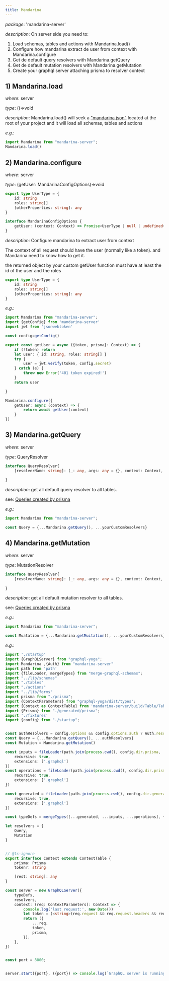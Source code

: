 ```yaml
---
title: Mandarina
---
```


*package*: 'mandarina-server'

*description*: On server side you need to:
1. Load schemas, tables and actions with Mandarina.load()
2. Configure how mandarina extract de user from context with Mandarina.configure
3. Get de default query resolvers with Mandarina.getQuery 
3. Get de default mutation resolvers with Mandarina.getMutation 
4. Create your graphql server attaching prisma to resolver context

## 1) Mandarina.load

*where*: server

*type*: ()=>void

*description*: Mandarina.load() will seek a ["mandarina.json"](settings) located at the root of your project and it will load all schemas, tables and actions

*e.g.*: 
```typescript jsx
import Mandarina from "mandarina-server";
Mandarina.load()
```
 


## 2) Mandarina.configure

*where*: server

*type*:  (getUser: MandarinaConfigOptions)=>void

```typescript jsx
export type UserType = {
    id: string
    roles: string[]
    [otherProperties: string]: any
}

interface MandarinaConfigOptions {
    getUser: (context: Context) => Promise<UserType | null | undefined> | UserType | null | undefined
}
```

*description*: Configure mandarina to extract user from context

The context of all request should have the user (normally like a token). and Mandarina need to know how to get it.

the returned object by your custom getUser function must have at least the id of the user and the roles 
```typescript jsx
export type UserType = {
    id: string
    roles: string[]
    [otherProperties: string]: any
}
```


*e.g.*: 
```typescript jsx
import Mandarina from "mandarina-server";
import {getConfig} from 'mandarina-server'
import jwt from 'jsonwebtoken'

const config=getConfig()

export const getUser = async ({token, prisma}: Context) => {
    if (!token) return
    let user: { id: string, roles: string[] }
    try {
        user = jwt.verify(token, config.secret)
    } catch (e) {
        throw new Error('401 token expired!')
    }
    return user

}

Mandarina.configure({
    getUser: async (context) => {
        return await getUser(context)
    }
})
```
## 3) Mandarina.getQuery 

*where*: server

*type*: QueryResolver
```typescript jsx
interface QueryResolver{
    [resolverName: string]: (_: any, args: any = {}, context: Context, info: any) => any
    
}
```

*description*: get all default query resolver to all tables.

see: [Queries created by prisma](https://www.prisma.io/docs/prisma-graphql-api/reference/queries-qwe1/#overview)

*e.g.*: 
```typescript jsx
import Mandarina from "mandarina-server";

const Query = {...Mandarina.getQuery(), ...yourCustomResolvers}

```

## 4) Mandarina.getMutation 

*where*: server

*type*: MutationResolver
```typescript jsx
interface QueryResolver{
    [resolverName: string]: (_: any, args: any = {}, context: Context, info: any) => any
    
}
```

*description*: get all default mutation resolver to all tables.

see: [Queries created by prisma](https://www.prisma.io/docs/prisma-graphql-api/reference/queries-qwe1/#overview)

*e.g.*: 
```typescript jsx
import Mandarina from "mandarina-server";

const Muatation = {...Mandarina.getMuitation(), ...yourCustomResolvers}

```




*e.g.*: 
```typescript jsx
import './startup'
import {GraphQLServer} from "graphql-yoga";
import Mandarina ,{Auth} from "mandarina-server"
import path from 'path'
import {fileLoader, mergeTypes} from "merge-graphql-schemas";
import "../lib/schemas"
import "./tables"
import "./actions"
import "../lib/forms"
import prisma from "./prisma";
import {ContextParameters} from "graphql-yoga/dist/types";
import {Context as ContextTable} from 'mandarina-server/build/Table/Table'
import {Prisma} from "./generated/prisma";
import './fixtures'
import {config} from "./startup";


const authResolvers = config.options && config.options.auth ? Auth.resolvers : {}
const Query = {...Mandarina.getQuery(), ...authResolvers}
const Mutation = Mandarina.getMutation()

const inputs = fileLoader(path.join(process.cwd(), config.dir.prisma, 'datamodel/*.input.*'), {
    recursive: true,
    extensions: ['.graphql']
})
const operations = fileLoader(path.join(process.cwd(), config.dir.prisma, 'datamodel/*.operation.*'), {
    recursive: true,
    extensions: ['.graphql']
})

const generated = fileLoader(path.join(process.cwd(), config.dir.generated), {
    recursive: true,
    extensions: ['.graphql']
})

const typeDefs = mergeTypes([...generated, ...inputs, ...operations], {all: true})

let resolvers = {
    Query,
    Mutation
}


// @ts-ignore
export interface Context extends ContextTable {
    prisma: Prisma
    token?: string

    [rest: string]: any
}

const server = new GraphQLServer({
    typeDefs,
    resolvers,
    context: (req: ContextParameters): Context => {
        console.log('last request:', new Date())
        let token = (<string>(req.request && req.request.headers && req.request.headers.authorization) || '').replace(/^Bearer /, '');
        return ({
            ...req,
            token,
            prisma,
        });
    },
})


const port = 8000;


server.start({port}, ({port}) => console.log(`GraphQL server is running on http://localhost:${port}`))

